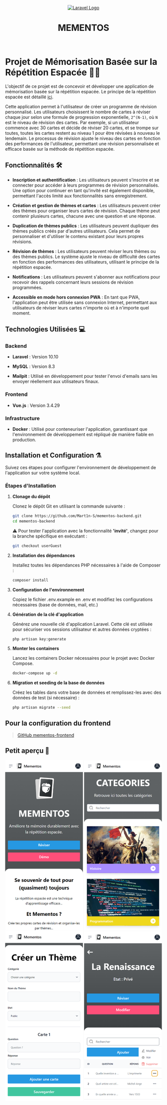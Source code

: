 <p align="center"><a href="https://laravel.com" target="_blank"><img src="https://raw.githubusercontent.com/laravel/art/master/logo-lockup/5%20SVG/2%20CMYK/1%20Full%20Color/laravel-logolockup-cmyk-red.svg" width="400" alt="Laravel Logo"></a></p>

<h1 align="center">MEMENTOS</h1><br>

# Projet de Mémorisation Basée sur la Répétition Espacée 🧙‍♂️

L'objectif de ce projet est de concevoir et développer une application de mémorisation basée sur la répétition espacée. Le principe de la répétition espacée est détaillé [ici](https://ncase.me/remember/fr.html).

Cette application permet à l'utilisateur de créer un programme de révision personnalisé. Les utilisateurs choisissent le nombre de cartes à réviser chaque jour selon une formule de progression exponentielle, `2^(N-1)`, où `N` est le niveau de révision des cartes. Par exemple, si un utilisateur commence avec 30 cartes et décide de réviser 20 cartes, et se trompe sur toutes, toutes les cartes restent au niveau 1 pour être révisées à nouveau le lendemain. Le processus de révision ajuste le niveau des cartes en fonction des performances de l'utilisateur, permettant une révision personnalisée et efficace basée sur la méthode de répétition espacée.

## Fonctionnalités 🛠️

-   **Inscription et authentification** : Les utilisateurs peuvent s'inscrire et se connecter pour accéder à leurs programmes de révision personnalisés. Une option pour continuer en tant qu'invité est également disponible, permettant l'accès limité aux fonctionnalités sans enregistrement.
-   **Création et gestion de thèmes et cartes** : Les utilisateurs peuvent créer des thèmes pour organiser leurs cartes de révision. Chaque thème peut contenir plusieurs cartes, chacune avec une question et une réponse.

-   **Duplication de thèmes publics** : Les utilisateurs peuvent dupliquer des thèmes publics créés par d'autres utilisateurs. Cela permet de personnaliser et d'utiliser le contenu existant pour leurs propres révisions.

-   **Révision de thèmes** : Les utilisateurs peuvent réviser leurs thèmes ou des thèmes publics. Le système ajuste le niveau de difficulté des cartes en fonction des performances des utilisateurs, utilisant le principe de la répétition espacée.

-   **Notifications** : Les utilisateurs peuvent s'abonner aux notifications pour recevoir des rappels concernant leurs sessions de révision programmées.

-   **Accessible en mode hors connexion PWA** : En tant que PWA, l'application peut être utilisée sans connexion Internet, permettant aux utilisateurs de réviser leurs cartes n'importe où et à n'importe quel moment.

## Technologies Utilisées 💻

### Backend

-   **Laravel** : Version 10.10

-   **MySQL** : Version 8.3

-   **Mailpit** : Utilisé en développement pour tester l'envoi d'emails sans les envoyer réellement aux utilisateurs finaux.

### Frontend

-   **Vue.js** : Version 3.4.29

### Infrastructure

-   **Docker** : Utilisé pour conteneuriser l'application, garantissant que l'environnement de développement est répliqué de manière fiable en production.

## Installation et Configuration ⚗️

Suivez ces étapes pour configurer l'environnement de développement de l'application sur votre système local.

### Étapes d'Installation

1. **Clonage du dépôt**

    Clonez le dépôt Git en utilisant la commande suivante :

    ```bash
    git clone https://github.com/Mart1n-S/mementos-backend.git
    cd mementos-backend
    ```

    ⚠️ Pour tester l'application avec la fonctionnalité <strong>'invité'</strong>, changez pour la branche spécifique en exécutant :

    ```bash
    git checkout userGuest
    ```

2. **Installation des dépendances**

    Installez toutes les dépendances PHP nécessaires à l'aide de Composer :

    ```bash
    composer install
    ```

3. **Configuration de l'environnement**

    Copiez le fichier .env.example en .env et modifiez les configurations nécessaires (base de données, mail, etc.)

4. **Génération de la clé d'application**

    Générez une nouvelle clé d'application Laravel. Cette clé est utilisée pour sécuriser vos sessions utilisateur et autres données cryptées :

    ```bash
    php artisan key:generate
    ```

5. **Monter les containers**

    Lancez les containers Docker nécessaires pour le projet avec Docker Compose.

    ```bash
    docker-compose up -d
    ```

6. **Migration et seeding de la base de données**

    Créez les tables dans votre base de données et remplissez-les avec des données de test (si nécessaire) :

    ```bash
    php artisan migrate --seed
    ```

## Pour la configuration du frontend

> [GitHub mementos-frontend](https://github.com/Mart1n-S/mementos-frontend)

## Petit aperçu 👀

<img src=".github/images/view1.png" width="250" alt="vue site"/>
<img src=".github/images/view2.png" width="250" alt="vue site 2"/>
<img src=".github/images/view3.png" width="250" alt="vue site 3"/>
<img src=".github/images/view4.png" width="250" alt="vue site 4"/><br>
